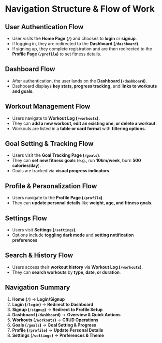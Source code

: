 # Navigation Structure & Flow of Work

## User Authentication Flow
- User visits the **Home Page (`/`)** and chooses to **login** or **signup**.
- If logging in, they are redirected to the **Dashboard (`/dashboard`)**.
- If signing up, they complete registration and are then redirected to the **Profile Page (`/profile`)** to set fitness details.

## Dashboard Flow
- After authentication, the user lands on the **Dashboard (`/dashboard`)**.
- Dashboard displays **key stats, progress tracking,** and **links to workouts and goals**.

## Workout Management Flow
- Users navigate to **Workout Log (`/workouts`)**.
- They can **add a new workout, edit an existing one, or delete a workout**.
- Workouts are listed in a **table or card format** with **filtering options**.

## Goal Setting & Tracking Flow
- Users visit the **Goal Tracking Page (`/goals`)**.
- They can **set new fitness goals** (e.g., run **10km/week**, burn **500 calories/day**).
- Goals are tracked via **visual progress indicators**.

## Profile & Personalization Flow
- Users navigate to the **Profile Page (`/profile`)**.
- They can **update personal details** like **weight, age, and fitness goals**.

## Settings Flow 
- Users visit **Settings (`/settings`)**.
- Options include **toggling dark mode** and **setting notification preferences**.

## Search & History Flow
- Users access their **workout history** via **Workout Log (`/workouts`)**.
- They can **search workouts** by **type, date, or duration**.

## Navigation Summary
1. **Home (`/`)** → **Login/Signup**
2. **Login (`/login`)** → **Redirect to Dashboard**
3. **Signup (`/signup`)** → **Redirect to Profile Setup**
4. **Dashboard (`/dashboard`)** → **Overview & Quick Actions**
5. **Workouts (`/workouts`)** → **CRUD Operations**
6. **Goals (`/goals`)** → **Goal Setting & Progress**
7. **Profile (`/profile`)** → **Update Personal Details**
8. **Settings (`/settings`)** → **Preferences & Theme**
